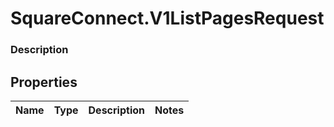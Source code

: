 # SquareConnect.V1ListPagesRequest

### Description



## Properties
Name | Type | Description | Notes
------------ | ------------- | ------------- | -------------


